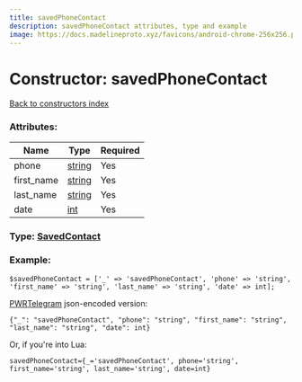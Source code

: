 ```yaml
---
title: savedPhoneContact
description: savedPhoneContact attributes, type and example
image: https://docs.madelineproto.xyz/favicons/android-chrome-256x256.png
---
```

# Constructor: savedPhoneContact  
[Back to constructors index](index.md)



### Attributes:

| Name     |    Type       | Required |
|----------|---------------|----------|
|phone|[string](../types/string.md) | Yes|
|first\_name|[string](../types/string.md) | Yes|
|last\_name|[string](../types/string.md) | Yes|
|date|[int](../types/int.md) | Yes|



### Type: [SavedContact](../types/SavedContact.md)


### Example:

```
$savedPhoneContact = ['_' => 'savedPhoneContact', 'phone' => 'string', 'first_name' => 'string', 'last_name' => 'string', 'date' => int];
```  

[PWRTelegram](https://pwrtelegram.xyz) json-encoded version:

```
{"_": "savedPhoneContact", "phone": "string", "first_name": "string", "last_name": "string", "date": int}
```


Or, if you're into Lua:  


```
savedPhoneContact={_='savedPhoneContact', phone='string', first_name='string', last_name='string', date=int}

```


